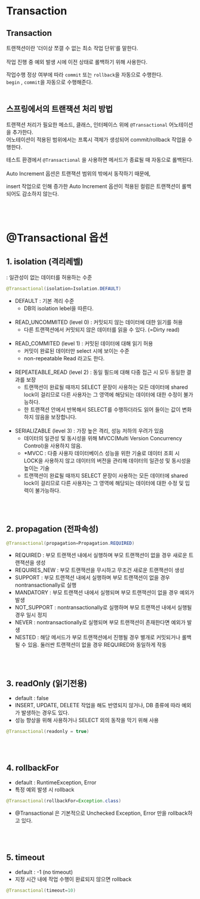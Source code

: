 # Transaction

## Transaction 
트랜잭션이란 '더이상 쪼갤 수 없는 최소 작업 단위'를 말한다.
<br/><br/>
작업 진행 중 예외 발생 시에 이전 상태로 롤백하기 위해 사용한다. <br>

작업수행 정상 여부에 따라 `commit` 또는 `rollback`을 자동으로 수행한다. <br/>
`begin` , `commit`을 자동으로 수행해준다.
<br/><br/>

## 스프링에서의 트랜잭션 처리 방법
트랜잭션 처리가 필요한 메소드, 클래스, 인터페이스 위에 `@Transactional`  어노테이션을  추가한다.<br/>
어노테이션이 적용된 범위에서는 프록시 객체가 생성되어 commit/rollback 작업을 수행한다.<br/>

테스트 환경에서 `@Transactional` 을 사용하면 메서드가 종료될 때 자동으로 롤백된다.
<br/><br/>
Auto Increment 옵션은 트랜잭션 범위의 밖에서 동작하기 때문에,

insert 작업으로 인해 증가한 Auto Increment 옵션이 적용된 컬럼은 트랜잭션이 롤백되어도 감소하지 않는다.

<br/><br/>

# @Transactional 옵션
## 1. isolation (격리레벨)
: 일관성이 없는 데이터를 허용하는 수준

``` java
@Transactional(isolation=Isolation.DEFAULT)
```
- DEFAULT : 기본 격리 수준
    - DB의 isolation lebel을 따른다. <br/><br/>
- READ_UNCOMMITED (level 0) : 커밋되지 않는 데이터에 대한 읽기를 허용
    - 다른 트랜잭션에서 커밋되지 않은 데이터를 읽을 수 있다. (=Dirty read)<br/><br/>
- READ_COMMITED (level 1) : 커밋된 데이터에 대해 읽기 허용
    - 커밋이 완료된 데이터만 select 시에 보이는 수준
    - non-repeatable Read 라고도 한다.<br/><br/>
- REPEATEABLE_READ (level 2) : 동일 필드에 대해 다중 접근 시 모두 동일한 결과를 보장
    - 트랜잭션이 완료될 때까지 SELECT 문장이 사용하는 모든 데이터에 shared lock이 걸리므로 다른 사용자는 그 영역에 해당되는 데이터에 대한 수정이 불가능하다.
    -  한 트랜잭션 안에서 반복해서 SELECT를 수행하더라도 읽어 들이는 값이 변화하지 않음을 보장합니다.<br/><br/>
- SERIALIZABLE (level 3) : 가장 높은 격리, 성능 저하의 우려가 있음
    -  데이터의 일관성 및 동시성을 위해 MVCC(Multi Version Concurrency Control)을 사용하지 않음.
    - *MVCC : 다중 사용자 데이터베이스 성능을 위한 기술로 데이터 조회 시 LOCK을 사용하지 않고 데이터의 버전을 관리해 데이터의 일관성 및 동시성을 높이는 기술
    - 트랜잭션이 완료될 때까지 SELECT 문장이 사용하는 모든 데이터에 shared lock이 걸리므로 다른 사용자는 그 영역에 해당되는 데이터에 대한 수정 및 입력이 불가능하다.


<br/><br/>

## 2. propagation (전파속성)
``` java
@Transactional(propagation=Propagation.REQUIRED)
```

- REQUIRED : 부모 트랜잭션 내에서 실행하며 부모 트랜잭션이 없을 경우 새로운 트랜잭션을 생성
- REQUIRES_NEW : 부모 트랜잭션을 무시하고 무조건 새로운 트랜잭션이 생성
- SUPPORT : 부모 트랜잭션 내에서 실행하며 부모 트랜잭션이 없을 경우 nontransactionally로 실행
- MANDATORY : 부모 트랜잭션 내에서 실행되며 부모 트랜잭션이 없을 경우 예외가 발생
- NOT_SUPPORT : nontransactionally로 실행하며 부모 트랜잭션 내에서 실행될 경우 일시 정지
- NEVER : nontransactionally로 실행되며 부모 트랜잭션이 존재한다면 예외가 발생
- NESTED : 해당 메서드가 부모 트랜잭션에서 진행될 경우 별개로 커밋되거나 롤백될 수 있음. 둘러싼 트랜잭션이 없을 경우 REQUIRED와 동일하게 작동

<br/><br/>

## 3. readOnly  (읽기전용)
- default : false
- INSERT, UPDATE, DELETE 작업을 해도 반영되지 않거나, DB 종류에 따라 예외가 발생하는 경우도 있다.
- 성능 향상을 위해 사용하거나 SELECT 외의 동작을 막기 위해 사용
``` java
@Transactional(readonly = true)
```

<br/><br/>

## 4. rollbackFor
- default : RuntimeException, Error
- 특정 예외 발생 시 rollback
``` java
@Transactional(rollbackFor=Exception.class)
```
- @Transactional 은 기본적으로 Unchecked Exception, Error 만을 rollback하고 있다.


<br/><br/>

## 5. timeout
- default : -1 (no timeout)
- 지정 시간 내에 작업 수행이 완료되지 않으면 rollback
``` java
@Transactional(timeout=10)
```
